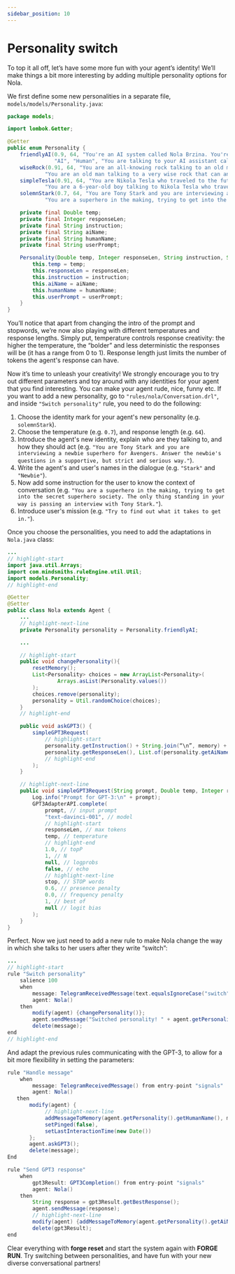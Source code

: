 ```yaml
---
sidebar_position: 10
---
```



# Personality switch

To top it all off, let’s have some more fun with your agent’s identity! We’ll make things a bit more interesting by adding multiple personality options for Nola.


We first define some new personalities in a separate file, ```models/models/Personality.java```:


```java title="models/models/Personality.java"
package models;

import lombok.Getter;

@Getter
public enum Personality {
    friendlyAI(0.9, 64, "You're an AI system called Nola Brzina. You're talking to %1$s. You want to have an engaging and fun conversation with them. You are friendly, creative and innovative.\n",
               "AI", "Human", "You are talking to your AI assistant called Nola. Ask her anything you want to know!"),
    wiseRock(0.91, 64, "You are an all-knowing rock talking to an old man. Answer the old man's questions in a deep and profound way.\n", "Rock", "Old man",
            "You are an old man talking to a very wise rock that can answer any of your difficult questions.\nGet answers to all your deepest worries right here!"),
    simpleTesla(0.91, 64, "You are Nikola Tesla who traveled to the future and you are talking to a little boy. Answer the boy's questions in a friendly, simple and helpful way.\n", "Tesla", "Boy",
            "You are a 6-year-old boy talking to Nikola Tesla who traveled to the future to see you.\nAsk him anything you've ever wanted to know about his work!"),
    solemnStark(0.7, 64, "You are Tony Stark and you are interviewing a newbie superhero for Avengers. Answer the newbie's questions in a supportive, but strict and serious way.\n", "Stark", "Newbie",
            "You are a superhero in the making, trying to get into the secret superhero society. The only thing standing in your way is passing an interview with Tony Stark.\nTry to find out what it takes to get in!");

    private final Double temp;
    private final Integer responseLen;
    private final String instruction;
    private final String aiName;
    private final String humanName;
    private final String userPrompt;

    Personality(Double temp, Integer responseLen, String instruction, String aiName, String humanName, String userPrompt) {
        this.temp = temp;
        this.responseLen = responseLen;
        this.instruction = instruction;
        this.aiName = aiName;
        this.humanName = humanName;
        this.userPrompt = userPrompt;
    }
}
```

You’ll notice that apart from changing the intro of the prompt and stopwords, we’re now also playing with different temperatures and response lengths.
Simply put, temperature controls response creativity: the higher the temperature, the “bolder” and less deterministic the responses will be (it has a range from 0 to 1). Response length just limits the number of tokens the agent's response can have.


Now it’s time to unleash your creativity! We strongly encourage you to try out different parameters and toy around with any identities for your agent that you find interesting. You can make your agent rude, nice, funny etc. 
If you want to add a new personality, go to ```"rules/nola/Conversation.drl"```, and inside ```"Switch personality"``` rule, you need to do the following:


1. Choose the identity mark for your agent's new personality (e.g. ```solemnStark```).
2. Choose the temperature (e.g. ```0.7```), and response length (e.g. ```64```).
3. Introduce the agent's new identity, explain who are they talking to, and how they should act (e.g. ```"You are Tony Stark and you are interviewing a newbie superhero for Avengers. Answer the newbie's questions in a supportive, but strict and serious way."```).
4. Write the agent's and user's names in the dialogue (e.g. ```"Stark"``` and ```"Newbie"```).
5. Now add some instruction for the user to know the context of conversation (e.g. ```"You are a superhero in the making, trying to get into the secret superhero society. The only thing standing in your way is passing an interview with Tony Stark."```).
6. Introduce user's mission (e.g. ```"Try to find out what it takes to get in."```).

Once you choose the personalities, you need to add the adaptations in ```Nola.java``` class:

```java title="models/agents/Nola.java"
...
// highlight-start
import java.util.Arrays;
import com.mindsmiths.ruleEngine.util.Util;
import models.Personality;
// highlight-end

@Getter
@Setter
public class Nola extends Agent {
    ...
    // highlight-next-line
    private Personality personality = Personality.friendlyAI;

    ...

    // highlight-start
    public void changePersonality(){
        resetMemory();
        List<Personality> choices = new ArrayList<Personality>(
                Arrays.asList(Personality.values())
        );
        choices.remove(personality);
        personality = Util.randomChoice(choices);
    }
    // highlight-end

    public void askGPT3() {
        simpleGPT3Request(
            // highlight-start
            personality.getInstruction() + String.join(“\n”, memory) + personality.getAiName() + ":", personality.getTemp(),
            personality.getResponseLen(), List.of(personality.getAiName(), personality.getHumanName())
            // highlight-end
        );
    }

    // highlight-next-line
    public void simpleGPT3Request(String prompt, Double temp, Integer responseLen, List<String> stop) {
        Log.info("Prompt for GPT-3:\n" + prompt);
        GPT3AdapterAPI.complete(
            prompt, // input prompt
            "text-davinci-001", // model
            // highlight-start
            responseLen, // max tokens
            temp, // temperature
            // highlight-end
            1.0, // topP
            1, // N
            null, // logprobs
            false, // echo
            // highlight-next-line
            stop, // STOP words
            0.6, // presence penalty
            0.0, // frequency penalty
            1, // best of
            null // logit bias
        );
    }
}
```

Perfect. Now we just need to add a new rule to make Nola change the way in which she talks to her users after they write “switch”:

```java title="rules/nola/Conversation.drl"
...
// highlight-start
rule "Switch personality"
    salience 100
    when
        message: TelegramReceivedMessage(text.equalsIgnoreCase("switch")) from entry-point "signals"
        agent: Nola()
    then
        modify(agent) {changePersonality()};
        agent.sendMessage("Switched personality! " + agent.getPersonality().getUserPrompt());
        delete(message);
end
// highlight-end
```

And adapt the previous rules communicating with the GPT-3, to allow for a bit more flexibility in setting the parameters:

```java title="rules/nola/Conversation.drl"
rule "Handle message"
    when
        message: TelegramReceivedMessage() from entry-point "signals"
        agent: Nola()
   then
       modify(agent) {
            // highlight-next-line
            addMessageToMemory(agent.getPersonality().getHumanName(), message.getText()),
            setPinged(false),
            setLastInteractionTime(new Date())
       };
       agent.askGPT3();
       delete(message);
End

rule "Send GPT3 response"
    when
        gpt3Result: GPT3Completion() from entry-point "signals"
        agent: Nola()
    then
        String response = gpt3Result.getBestResponse();
        agent.sendMessage(response);
        // highlight-next-line
        modify(agent) {addMessageToMemory(agent.getPersonality().getAiName(), response)};
        delete(gpt3Result);
end
```

Clear everything with **forge reset** and start the system again with **FORGE RUN**. Try switching between personalities, and have fun with your new diverse conversational partners!
